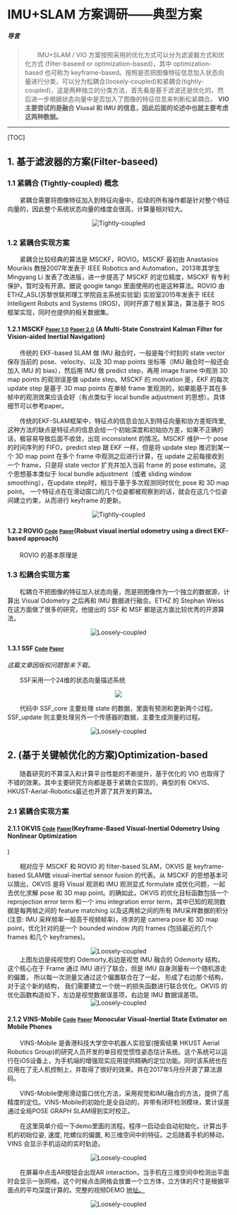 # **IMU+SLAM 方案调研——典型方案**
##### 导言
>&emsp;&emsp;IMU+SLAM / VIO 方案按照采用的优化方式可以分为滤波器方式和优化方式 (filter-baseed or optimization-based)，其中 optimization-based 也可称为 keyframe-based。按照是否把图像特征信息加入状态向量进行分类，可以分为松耦合(loosely-coupled)和紧耦合(tightly-coupled)，这是两种独立的分类方法，首先看是基于滤波还是优化的，然后进一步根据状态向量中是否加入了图像的特征信息来判断松紧耦合。
 __VIO主要尝试的是融合 Viusal 和 IMU 的信息，因此后面的论述中也就主要考虑这两种数据。__

 ***

[TOC]
## 1. 基于滤波器的方案(Filter-baseed)
### 1.1 紧耦合 (Tightly-coupled) 概念
&emsp;&emsp;紧耦合需要将图像特征加入到特征向量中，后续的所有操作都是针对整个特征向量的，因此整个系统状态向量的维度会很高，计算量相对较大。
<div align=center>
<img src=".//tightly coupled.png" alt="Tightly-coupled"/>
</div>

### 1.2 紧耦合实现方案
&emsp;&emsp;紧耦合比较经典的算法是 MSCKF，ROVIO。MSCKF 最初由 Anastasios Mourikis 教授2007年发表于 IEEE Robotics and Automation，2013年其学生  Mingyang Li 发表了改进版，进一步提高了 MSCKF 的定位精度，MSCKF 有专利保护，暂时没有开源。据说 google tango 里面使用的也是这种算法。ROVIO 由 ETHZ_ASL(苏黎世联邦理工学院自主系统实验室) 实验室2015年发表于 IEEE Intelligent Robots and Systems (IROS)，同时开源了相关算法，算法基于 ROS 框架实现，同时也提供的相关数据集。

#### 1.2.1 MSCKF [<small>**Paper 1.0**</small>](http://www.ee.ucr.edu/~mourikis/papers/MourikisRoumeliotis-ICRA07.pdf) [<small>**Paper 2.0**</small>](http://www.ee.ucr.edu/~mourikis/papers/Li2013IJRR.pdf) (A Multi-State Constraint Kalman Filter for Vision-aided Inertial Navigation)
&emsp;&emsp;传统的 EKF-based SLAM 做 IMU 融合时，一般是每个时刻的 state vector 保存当前的 pose、velocity、以及 3D map points 坐标等（IMU 融合时一般还会加入 IMU 的 bias），然后用 IMU 做 predict step，再用 image frame 中观测 3D map points 的观测误差做 update step。MSCKF 的 motivation 是，EKF 的每次 update step 是基于 3D map points 在单帧 frame 里观测的，如果能基于其在多帧中的观测效果应该会好（有点类似于 local bundle adjustment 的思想）。具体细节可以参考paper。

&emsp;&emsp;传统的EKF-SLAM框架中，特征点的信息会加入到特征向量和协方差矩阵里,这种方法的缺点是特征点的信息会给一个初始深度和初始协方差，如果不正确的话，极容易导致后面不收敛，出现 inconsistent 的情况。MSCKF 维护一个 pose 的时间序列的 FIFO，predict step 跟 EKF 一样，但是将 update step 推迟到某一个 3D map point 在多个 frame 中观测之后进行计算，在 update 之前每接收到一个 frame，只是将 state vector 扩充并加入当前 frame 的 pose estimate。这个思想基本类似于 local bundle adjustment（或者 sliding window smoothing），在update step时，相当于基于多次观测同时优化 pose 和 3D map point。 一个特征点在在滑动窗口的几个位姿都被观察到的话，就会在这几个位姿间建立约束，从而进行 keyframe 的更新。
<div align=center>
<img src=".//EKF-MSCKF.png" alt="Tightly-coupled"/>
</div>

#### 1.2.2 ROVIO [<small>**Code**</small>](https://github.com/ethz-asl/rovio)  [<small>**Paper**</small>](https://www.research-collection.ethz.ch/bitstream/handle/20.500.11850/155340/eth-48374-01.pdf)(Robust visual inertial odometry using a direct EKF-based approach)
&emsp;&emsp;ROVIO 的基本原理是

### 1.3 松耦合实现方案
&emsp;&emsp;松耦合不把图像的特征加入状态向量，而是把图像作为一个独立的数据源，计算出 Visual Odometry 之后再和 IMU 数据进行融合。ETHZ 的 Stephan Weiss 在这方面做了很多的研究，他提出的 SSF 和 MSF 都是这方面比较优秀的开源算法。
<div align=center>
<img src=".//loosely coupled.png" alt="Loosely-coupled"/>
</div>

#### 1.3.1 SSF [<small>**Code**</small>](https://link.zhihu.com/?target=https%3A//github.com/ethz-asl/ethzasl_sensor_fusion) [<small>**Paper**</small>](https://www.research-collection.ethz.ch/handle/20.500.11850/52698)
*这篇文章因版权问题暂未下载。*

&emsp;&emsp;SSF采用一个24维的状态向量描述系统

<div align="center">
<img src="http://chart.googleapis.com/chart?cht=tx&chl=\Large X=\{p_w^{i^T} \quad v_w^{i^T} \quad q_w^{i^T} \quad b_w^T \quad b_a^T \quad \lambda \quad p_i^c \quad q_i^c\}" style="border:none;">
</div>

&emsp;&emsp;代码中 SSF_core 主要处理 state 的数据，里面有预测和更新两个过程。SSF_update 则主要处理另外一个传感器的数据，主要生成测量的过程。
<div align=center>
<img src=".//SSF_coreandupdate.png" alt="Loosely-coupled"/>
</div>

## 2. (基于关键帧优化的方案)Optimization-based
&emsp;&emsp;随着研究的不算深入和计算平台性能的不断提升，基于优化的 VIO 也取得了不错的效果。其中主要研究方向都是基于紧耦合实现的，典型的有 OKVIS、 HKUST-Aerial-Robotics最近也开源了其开发的算法。

### 2.1 紧耦合实现方案

#### 2.1.1 OKVIS [<small>**Code**</small>](https://github.com/ethz-asl/okvis) [<small>**Paper**</small>](https://spiral.imperial.ac.uk/bitstream/10044/1/23413/2/ijrr2014_revision_1.pdf)(Keyframe-Based Visual-Inertial Odometry Using Nonlinear Optimization
)

&emsp;&emsp;相对应于 MSCKF 和 ROVIO 的 filter-based SLAM，OKVIS 是 keyframe-based SLAM做 visual-inertial sensor fusion 的代表。从 MSCKF 的思想基本可以猜出，OKVIS 是将 Visual 观测和 IMU 观测显式 formulate 成优化问题，一起去优化求解 pose 和 3D map point。的确如此，OKVIS 的优化目标函数包括一个 reprojection error term 和一个 imu integration error term，其中已知的观测数据是每两帧之间的 feature matching 以及这两帧之间的所有 IMU采样数据的积分(注意: IMU 采样频率一般高于视频帧率)，待求的是 camera pose 和 3D map point，优化针对的是一个 bounded window 内的 frames (包括最近的几个 frames 和几个 keyframes)。
<div align=center>
<img src=".//OKVIS.png" alt="Loosely-coupled"/>
</div>
&emsp;&emsp;上图左边是纯视觉的 Odemorty,右边是视觉 IMU 融合的 Odemorty 结构， 这个核心在于 Frame 通过 IMU 进行了联合，但是 IMU 自身测量有一个随机游走的偏置， 所以每一次测量又通过这个偏置联合在了一起， 形成了右边那个结构，对于这个新的结构， 我们需要建立一个统一的损失函数进行联合优化。OKVIS 的优化函数构造如下，左边是视觉数据误差项，右边是 IMU 数据误差项。
<div align=center>
<img src=".//OKVISimu.png" alt="Loosely-coupled"/>
</div>

#### 2.1.2 VINS-Mobile [<small>**Code**</small>](https://github.com/HKUST-Aerial-Robotics/VINS-Mobile) [<small>**Paper**</small>](http://www.ece.ust.hk/~eeshaojie/ismar2017peiliang.pdf) Monocular Visual-Inertial State Estimator on Mobile Phones

&emsp;&emsp;VINS-Mobile 是香港科技大学空中机器人实验室(搜索结果
HKUST Aerial Robotics Group)的研究人员开发的单目视觉惯性姿态估计系统。这个系统可以运行在iOS设备上，为手机端的增强现实应用提供精确的定位功能。同时该系统也在应用在了无人机控制上，并取得了很好的效果。并在2017年5月份开源了算法源码。

&emsp;&emsp;VINS-Mobile使用滑动窗口优化方法，采用视觉和IMU融合的方法，提供了高精度的定位。VINS-Mobile的初始化是全自动的，并带有闭环检测模块，累计误差通过全局POSE GRAPH SLAM得到实时校正。

&emsp;&emsp;在这里简单介绍一下demo里面的流程。程序一启动会自动初始化，计算出手机的初始位姿, 速度, 陀螺仪的偏置, 和三维空间中的特征。之后随着手机的移动，VINS 会显示手机运动的实时轨迹。
<div align=center>
<img src=".//VINSDEMOVINS.png" alt="Loosely-coupled"/>
</div>

&emsp;&emsp;在屏幕中点击AR按钮会出现AR interaction，当手机在三维空间中检测出平面时会显示一张网格，这个时候点击网格会放置一个立方体，立方体的尺寸是根据平面点的平均深度计算的。完整的视频DEMO [地址。](https://youtu.be/qazzGT84Scc)
<div align=center>
<img src=".//VINSDEMOAR.png" alt="Loosely-coupled"/>
</div>
